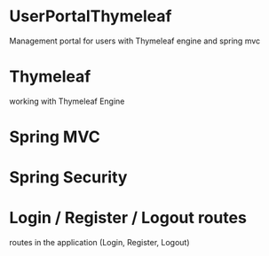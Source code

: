 # UserPortalThymeleaf
Management portal for users with Thymeleaf engine and spring mvc 

# Thymeleaf
working with Thymeleaf Engine

# Spring MVC
# Spring Security

# Login / Register / Logout routes
routes in the application (Login, Register, Logout)
